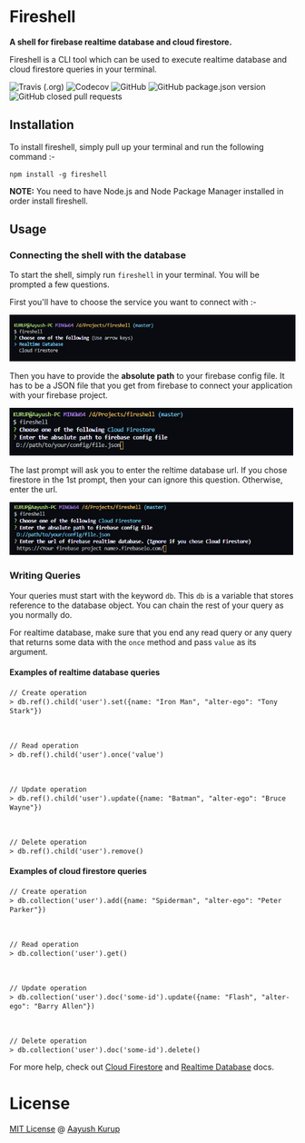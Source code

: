 # Fireshell

**A shell for firebase realtime database and cloud firestore.**

Fireshell is a CLI tool which can be used to execute realtime database and cloud firestore queries in your terminal.

![Travis (.org)](https://img.shields.io/travis/AayushK47/fireshell?style=for-the-badge)
![Codecov](https://img.shields.io/codecov/c/github/AayushK47/fireshell?style=for-the-badge)
![GitHub](https://img.shields.io/github/license/AayushK47/fireshell?style=for-the-badge)
![GitHub package.json version](https://img.shields.io/github/package-json/v/AayushK47/fireshell?style=for-the-badge)
![GitHub closed pull requests](https://img.shields.io/github/issues-pr-closed/AayushK47/fireshell?color=yellowgreen&style=for-the-badge)



## Installation

To install fireshell, simply pull up your terminal and run the following command :-

```
npm install -g fireshell
```

**NOTE:** You need to have Node.js and Node Package Manager installed in order install fireshell.

## Usage

### Connecting the shell with the database


To start the shell, simply run `fireshell` in your terminal. You will be prompted a few questions.

First you'll have to choose the service you want to connect with :-

<img width="597" alt="Portfolio" src="./media/m1.png">

Then you have to provide the **absolute path** to your firebase config file. It has to be a JSON file that you get from firebase to connect your application with your firebase project.

<img width="500" alt="Portfolio" src="./media/m2.png">

The last prompt will ask you to enter the reltime database url. If you chose firestore in the 1st prompt, then your can ignore this question. Otherwise, enter the url.

<img width="500" alt="Portfolio" src="./media/m3.png">

### Writing Queries

Your queries must start with the keyword `db`. This `db` is a variable that stores reference to the database object. You can chain the rest of your query as you normally do.

For realtime database, make sure that you end any read query or any query that returns some data with the `once` method and pass `value` as its argument.

#### Examples of realtime database queries

```
// Create operation
> db.ref().child('user').set({name: "Iron Man", "alter-ego": "Tony Stark"})
```

<br />

```
// Read operation
> db.ref().child('user').once('value')
```

<br />

```
// Update operation
> db.ref().child('user').update({name: "Batman", "alter-ego": "Bruce Wayne"})
```

<br />

```
// Delete operation
> db.ref().child('user').remove()
```

#### Examples of cloud firestore queries

```
// Create operation
> db.collection('user').add({name: "Spiderman", "alter-ego": "Peter Parker"})
```

<br />

```
// Read operation
> db.collection('user').get()
```

<br />

```
// Update operation
> db.collection('user').doc('some-id').update({name: "Flash", "alter-ego": "Barry Allen"})
```

<br />

```
// Delete operation
> db.collection('user').doc('some-id').delete()
```

For more help, check out [Cloud Firestore](https://firebase.google.com/docs/firestore/) and [Realtime Database](https://firebase.google.com/docs/database/) docs.

# License

[MIT License](https://github.com/AayushK47/fireshell/blob/master/LICENSE) @ [Aayush Kurup](https://github.com/AayushK47)